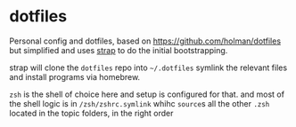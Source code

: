 # dotfiles

Personal config and dotfiles, based on https://github.com/holman/dotfiles but simplified and uses [strap](https://github.com/MikeMcQuaid/strap) 
to do the initial bootstrapping.

strap will clone the `dotfiles` repo into `~/.dotfiles` symlink the relevant files and install programs via homebrew.

`zsh` is the shell of choice here and setup is configured for that. and most of the shell logic is in `/zsh/zshrc.symlink` whihc `source`s all the other `.zsh` located in the topic folders, in the right order
